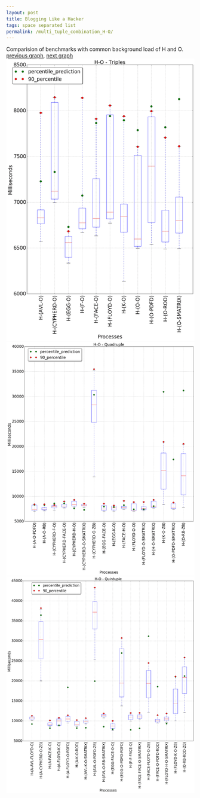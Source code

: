 ```yaml
---
layout: post
title: Blogging Like a Hacker
tags: space separated list
permalink: /multi_tuple_combination_H-O/
---
```


Comparision of benchmarks with common background load of H and O.
[previous graph](../multi_tuple_combination_H-K/), [next graph](../multi_tuple_combination_H-PDFD/)
![graph figure](./images/triple/H/H-O_box.png)![graph figure](./images/quadruple/H/H-O_box.png)![graph figure](./images/quintuple/H/H-O_box.png)